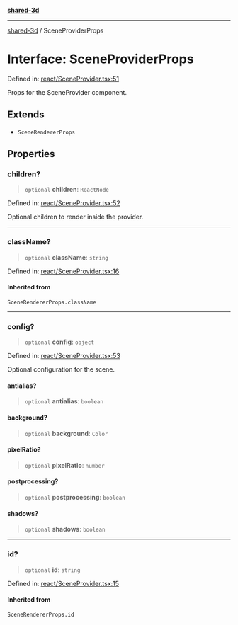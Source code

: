 [**shared-3d**](../README.md)

***

[shared-3d](../globals.md) / SceneProviderProps

# Interface: SceneProviderProps

Defined in: [react/SceneProvider.tsx:51](https://github.com/ysordo/shared-3d/blob/aa08df17a8d7b07be13caf0e053d835d053c41db/src/react/SceneProvider.tsx#L51)

Props for the SceneProvider component.

## Extends

- `SceneRendererProps`

## Properties

### children?

> `optional` **children**: `ReactNode`

Defined in: [react/SceneProvider.tsx:52](https://github.com/ysordo/shared-3d/blob/aa08df17a8d7b07be13caf0e053d835d053c41db/src/react/SceneProvider.tsx#L52)

Optional children to render inside the provider.

***

### className?

> `optional` **className**: `string`

Defined in: [react/SceneProvider.tsx:16](https://github.com/ysordo/shared-3d/blob/aa08df17a8d7b07be13caf0e053d835d053c41db/src/react/SceneProvider.tsx#L16)

#### Inherited from

`SceneRendererProps.className`

***

### config?

> `optional` **config**: `object`

Defined in: [react/SceneProvider.tsx:53](https://github.com/ysordo/shared-3d/blob/aa08df17a8d7b07be13caf0e053d835d053c41db/src/react/SceneProvider.tsx#L53)

Optional configuration for the scene.

#### antialias?

> `optional` **antialias**: `boolean`

#### background?

> `optional` **background**: `Color`

#### pixelRatio?

> `optional` **pixelRatio**: `number`

#### postprocessing?

> `optional` **postprocessing**: `boolean`

#### shadows?

> `optional` **shadows**: `boolean`

***

### id?

> `optional` **id**: `string`

Defined in: [react/SceneProvider.tsx:15](https://github.com/ysordo/shared-3d/blob/aa08df17a8d7b07be13caf0e053d835d053c41db/src/react/SceneProvider.tsx#L15)

#### Inherited from

`SceneRendererProps.id`
